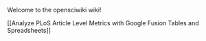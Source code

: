 Welcome to the opensciwiki wiki!

[[Analyze PLoS Article Level Metrics with Google Fusion Tables and Spreadsheets]]